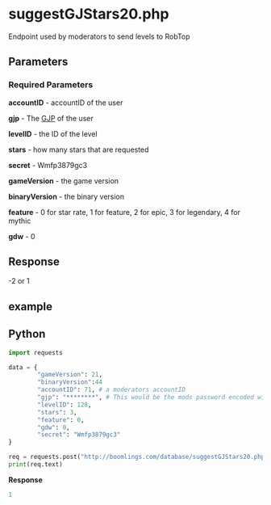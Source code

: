 # suggestGJStars20.php

Endpoint used by moderators to send levels to RobTop

## Parameters

### Required Parameters

**accountID** - accountID of the user

**gjp** - The [GJP](/topics/encryption/gjp.md) of the user

**levelID** - the ID of the level

**stars** - how many stars that are requested

**secret** - Wmfp3879gc3

**gameVersion** - the game version

**binaryVersion** - the binary version

**feature** - 0 for star rate, 1 for feature, 2 for epic, 3 for legendary, 4 for mythic

**gdw** - 0

## Response

-2 or 1

## example

<!--tabs:start -->

## Python
```py
import requests

data = {
        "gameVersion": 21,
        "binaryVersion":44
        "accountID": 71, # a moderators accountID
        "gjp": "********", # This would be the mods password encoded with GJP encryption
        "levelID": 128,
        "stars": 3,
        "feature": 0,
        "gdw": 0,
        "secret": "Wmfp3879gc3"
}

req = requests.post("http://boomlings.com/database/suggestGJStars20.php", data=data)
print(req.text)

```

**Response**
```py
1
```
